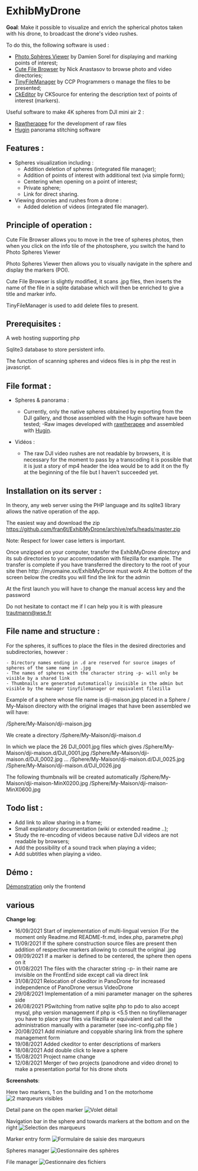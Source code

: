 # ExhibMyDrone

__Goal__: Make it possible to visualize and enrich the spherical photos taken with his drone, to broadcast the drone's video rushes.

To do this, the following software is used :

- [Photo Sphères Viewer](https://photo-sphere-viewer.js.org/) by Damien Sorel for displaying and marking points of interest;
- [Cute File Browser](https://tutorialzine.com/2014/09/cute-file-browser-jquery-ajax-php) by Nick Anastasov to browse photo and video directories;
- [TinyFileManager](https://tinyfilemanager.github.io) by CCP Programmers o manage the files to be presented;
- [CkEditor](https://ckeditor.com) by CKSource for entering the description text of points of interest (markers).

Useful software to make 4K spheres from DJI mini air 2 :
- [Rawtherapee](https://www.rawtherapee.com/) for the development of raw files
- [Hugin](http://hugin.sourceforge.net/) panorama stitching software


## Features :
- Spheres visualization including :
    - Addition deletion of spheres (integrated file manager);
    - Addition of points of interest with additional text (via simple form);
    - Centering when opening on a point of interest;
    - Private sphere;
    - Link for direct sharing.
- Viewing droonies and rushes from a drone :
    - Added deletion of videos (integrated file manager).

## Principle of operation : 

Cute File Browser allows you to move in the tree of spheres photos, then when you click on the info tile of the photosphere, you switch the hand to Photo Spheres Viewer

Photo Spheres Viewer then allows you to visually navigate in the sphere and display the markers (POI).

Cute File Browser is slightly modified, it scans .jpg files, then inserts the name of the file in a sqlite database which will then be enriched to give a title and marker info.

TinyFileManager is used to add delete files to present.

## Prerequisites :
A web hosting supporting php  

Sqlite3 database to store persistent info.

The function of scanning spheres and videos files is in php the rest in javascript.

## File format :


- Spheres & panorama : 
    - Currently, only the native spheres obtained by exporting from the DJI gallery, and those assembled with the Hugin software have been tested;
    -Raw images developed with [rawtherapee](https://www.rawtherapee.com/) and assembled with [Hugin](http://hugin.sourceforge.net/). 

- Vidéos : 
    - The raw DJI video rushes are not readable by browsers, it is necessary for the moment to pass
by a transcoding it is possible that it is just a story of mp4 header the idea would be to add it
on the fly at the beginning of the file but I haven't succeeded yet.


## Installation on its server :


In theory, any web server using the PHP language and its sqlite3 library allows the native operation of the app. 

The easiest way and download the zip https://github.com/fran6t/ExhibMyDrone/archive/refs/heads/master.zip

Note: Respect for lower case letters is important.

Once unzipped on your computer, transfer the ExhibMyDrone directory and its sub directories to your accommodation with filezilla for example.
The transfer is complete if you have transferred the directory to the root of your site then http: //myomaine.xx/ExhibMyDrone must work
At the bottom of the screen below the credits you will find the link for the admin

At the first launch you will have to change the manual access key and the password

Do not hesitate to contact me if I can help you it is with pleasure trautmann@wse.fr

## File name and structure :

For the spheres, it suffices to place the files in the desired directories and subdirectories, however :

    - Directory names ending in .d are reserved for source images of spheres of the same name in .jpg
    - The names of spheres with the character string -p- will only be visible by a shared link
    - Thumbnails are generated automatically invisible in the admin but visible by the manager tinyfilemanager or equivalent filezilla

Example of a sphere whose file name is dji-maison.jpg placed in a Sphere / My-Maison directory with the original images that have been assembled we will have:

/Sphere/My-Maison/dji-maison.jpg

We create a directory 
/Sphere/My-Maison/dji-maison.d

In which we place the 26 DJI_0001.jpg files which gives
/Sphere/My-Maison/dji-maison.d/DJI_0001.jpg
/Sphere/My-Maison/dji-maison.d/DJI_0002.jpg
...
/Sphere/My-Maison/dji-maison.d/DJI_0025.jpg
/Sphere/My-Maison/dji-maison.d/DJI_0026.jpg

The following thumbnails will be created automatically
/Sphere/My-Maison/dji-maison-MinX0200.jpg
/Sphere/My-Maison/dji-maison-MinX0600.jpg




## Todo list :
- Add link to allow sharing in a frame;
- Small explanatory documentation (wiki or extended readme ..);
- Study the re-encoding of videos because native DJI videos are not readable by browsers;
- Add the possibility of a sound track when playing a video;
- Add subtitles when playing a video.  

## Démo :

   
[Démonstration](https://d.wse.fr/ExhibMyDrone/) only the frontend

## various

__Change log__:
- 16/09/2021 Start of implementation of multi-lingual version (For the moment only Readme.md README-fr.md, index.php, parametre.php)
- 11/09/2021 If the sphere construction source files are present then addition of respective markers allowing to consult the original .jpg
- 09/09/2021 If a marker is defined to be centered, the sphere then opens on it
- 01/08/2021 The files with the character string -p- in their name are invisible on the FrontEnd side except call via direct link
- 31/08/2021 Relocation of ckeditor in PanoDrone for increased independence of PanoDrone versus VideoDrone
- 29/08/2021 Implementation of a mini parameter manager on the spheres side
- 26/08/2021 PSwitching from native sqlite php to pdo to also accept mysql, php version management if php is <5.5 then no tinyfilemanager you have to place your files via filezilla or equivalent and call the administration manually with a parameter (see inc-config.php file )
- 20/08/2021 Add miniature and copyable sharing link from the sphere management form
- 19/08/2021 Added ckeditor to enter descriptions of markers
- 18/08/2021 Add double click to leave a sphere
- 15/08/2021 Project name change
- 12/08/2021 Merger of two projects (panodrone and video drone) to make a presentation portal for his drone shots

__Screenshots__:

Here two markers, 1 on the building and 1 on the motorhome
![2 marqueurs visibles](PanoDrone/wiki/Exemple-Marqueur.jpg "Exemple de marqueurs")


Detail pane on the open marker
![Volet détail](PanoDrone/wiki/Volet-Marqueur-Ouvert.jpg "Volet des détails du marqueur ouvert")


Navigation bar in the sphere and towards markers at the bottom and on the right
![Selection des marqueurs](PanoDrone/wiki/Volet-Selection-Marqueurs.jpg "Bar et Volet de selection des marqueurs")


Marker entry form
![Formulaire de saisie des marqueurs](PanoDrone/wiki/Formulaire-Saisie-Infos-Spheres.jpg "Formulaire de saisie des marqueurs")


Spheres manager
![Gestionnaire des sphères](PanoDrone/wiki/Gestionnaire-des-spheres.jpg "Gestionnaire des sphères")


File manager
![Gestionnaire des fichiers](PanoDrone/wiki/Gestionnaire-Fichiers.jpg "Gestionnaire des fichiers")
